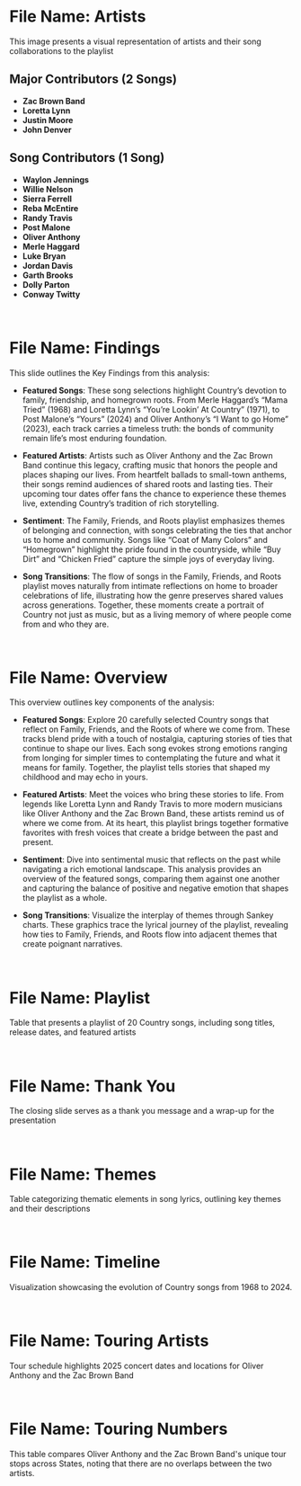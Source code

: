 # File Name: Artists
This image presents a visual representation of artists and their song collaborations to the playlist

## Major Contributors (2 Songs)
- **Zac Brown Band**
- **Loretta Lynn**
- **Justin Moore**
- **John Denver**

## Song Contributors (1 Song)
- **Waylon Jennings**
- **Willie Nelson**
- **Sierra Ferrell**
- **Reba McEntire**
- **Randy Travis**
- **Post Malone**
- **Oliver Anthony**
- **Merle Haggard**
- **Luke Bryan**
- **Jordan Davis**
- **Garth Brooks**
- **Dolly Parton**
- **Conway Twitty**

<br>

# File Name: Findings
This slide outlines the Key Findings from this analysis:
- **Featured Songs**: These song selections highlight Country’s devotion to family, friendship, and homegrown roots. From Merle Haggard’s “Mama Tried” (1968) and Loretta Lynn’s “You’re Lookin’ At Country” (1971), to Post Malone’s “Yours” (2024) and Oliver Anthony’s “I Want to go Home” (2023), each track carries a timeless truth: the bonds of community remain life’s most enduring foundation.
 
- **Featured Artists**: Artists such as Oliver Anthony and the Zac Brown Band continue this legacy, crafting music that honors the people and places shaping our lives. From heartfelt ballads to small-town anthems, their songs remind audiences of shared roots and lasting ties. Their upcoming tour dates offer fans the chance to experience these themes live, extending Country’s tradition of rich storytelling. 

- **Sentiment**: The Family, Friends, and Roots playlist emphasizes themes of belonging and connection, with songs celebrating the ties that anchor us to home and community. Songs like “Coat of Many Colors” and “Homegrown” highlight the pride found in the countryside, while “Buy Dirt” and “Chicken Fried” capture the simple joys of everyday living.

- **Song Transitions**: The flow of songs in the Family, Friends, and Roots playlist moves naturally from intimate reflections on home to broader celebrations of life, illustrating how the genre preserves shared values across generations. Together, these moments create a portrait of Country not just as music, but as a living memory of where people come from and who they are.

<br>

# File Name: Overview
This overview outlines key components of the analysis:
- **Featured Songs**: Explore 20 carefully selected Country songs that reflect on Family, Friends, and the Roots of where we come from. These tracks blend pride with a touch of nostalgia, capturing stories of ties that continue to shape our lives. Each song evokes strong emotions ranging from longing for simpler times to contemplating the future and what it means for family. Together, the playlist tells stories that shaped my childhood and may echo in yours.

- **Featured Artists**: Meet the voices who bring these stories to life. From legends like Loretta Lynn and Randy Travis to more modern musicians like Oliver Anthony and the Zac Brown Band, these artists remind us of where we come from. At its heart, this playlist brings together formative favorites with fresh voices that create a bridge between the past and present.

- **Sentiment**: Dive into sentimental music that reflects on the past while navigating a rich emotional landscape. This analysis provides an overview of the featured songs, comparing them against one another and capturing the balance of positive and negative emotion that shapes the playlist as a whole.

- **Song Transitions**: Visualize the interplay of themes through Sankey charts. These graphics trace the lyrical journey of the playlist, revealing how ties to Family, Friends, and Roots flow into adjacent themes that create poignant narratives.

<br>

# File Name: Playlist
Table that presents a playlist of 20 Country songs, including song titles, release dates, and featured artists

<br>

# File Name: Thank You
The closing slide serves as a thank you message and a wrap-up for the presentation

<br>

# File Name: Themes
Table categorizing thematic elements in song lyrics, outlining key themes and their descriptions

<br>

# File Name: Timeline
Visualization showcasing the evolution of Country songs from 1968 to 2024.

<br>

# File Name: Touring Artists
Tour schedule highlights 2025 concert dates and locations for Oliver Anthony and the Zac Brown Band

<br>

# File Name: Touring Numbers
This table compares Oliver Anthony and the Zac Brown Band's unique tour stops across States, noting that there are no overlaps between the two artists.

<br>
